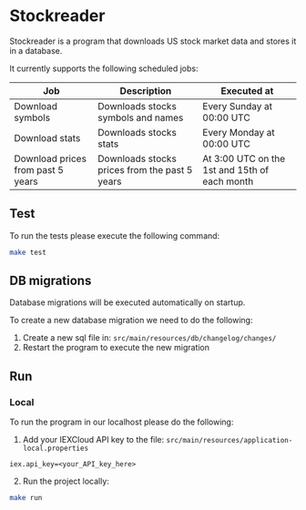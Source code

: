 # Stockreader

Stockreader is a program that downloads US stock market data and stores it in a database.

It currently supports the following scheduled jobs:

| Job                               | Description                                   | Executed at                                   |
|-----------------------------------|-----------------------------------------------|-----------------------------------------------|
| Download symbols                  | Downloads stocks symbols and names            | Every Sunday at 00:00 UTC                     |
| Download stats                    | Downloads stocks stats                        | Every Monday at 00:00 UTC                     |
| Download prices from past 5 years | Downloads stocks prices from the past 5 years | At 3:00 UTC on the 1st and 15th of each month |

## Test

To run the tests please execute the following command:

```bash
make test
```

## DB migrations

Database migrations will be executed automatically on startup.

To create a new database migration we need to do the following:

1. Create a new sql file in: `src/main/resources/db/changelog/changes/`
2. Restart the program to execute the new migration

## Run

### Local

To run the program in our localhost please do the following:

1. Add your IEXCloud API key to the file: `src/main/resources/application-local.properties`

```properties
iex.api_key=<your_API_key_here>
```

2. Run the project locally:

```bash
make run
```
